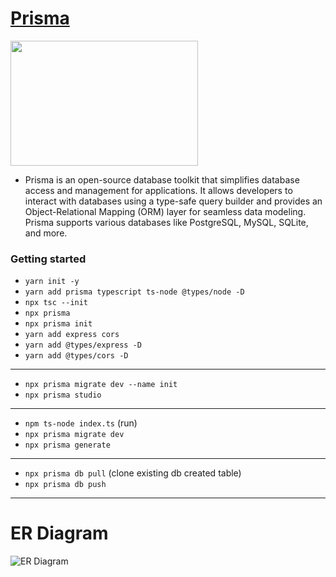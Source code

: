 # [Prisma](https://www.prisma.io/docs/getting-started/setup-prisma/start-from-scratch/relational-databases-typescript-postgresql)

<img src='https://cdn.worldvectorlogo.com/logos/prisma-2.svg' width='300' height='200'>

- Prisma is an open-source database toolkit that simplifies database access and management for applications. It allows developers to interact with databases using a type-safe query builder and provides an Object-Relational Mapping (ORM) layer for seamless data modeling. Prisma supports various databases like PostgreSQL, MySQL, SQLite, and more.

### Getting started

- `yarn init -y`
- `yarn add prisma typescript ts-node @types/node -D`
- `npx tsc --init`
- `npx prisma`
- `npx prisma init`
- `yarn add express cors`
- `yarn add @types/express -D`
- `yarn add @types/cors -D`

---

- `npx prisma migrate dev --name init`
- `npx prisma studio`

---

- `npm ts-node index.ts` (run)
- `npx prisma migrate dev`
- `npx prisma generate`

---

- `npx prisma db pull` (clone existing db created table)
- `npx prisma db push`

---

# ER Diagram

![ER Diagram](https://camo.githubusercontent.com/34a16548e9a8b0fc8691cdcbe5e4591bbbdab5fab991cc0ed04b0cb799262f55/68747470733a2f2f692e6962622e636f2f516a6a72476d682f65722d6469616772616d2e706e67)
